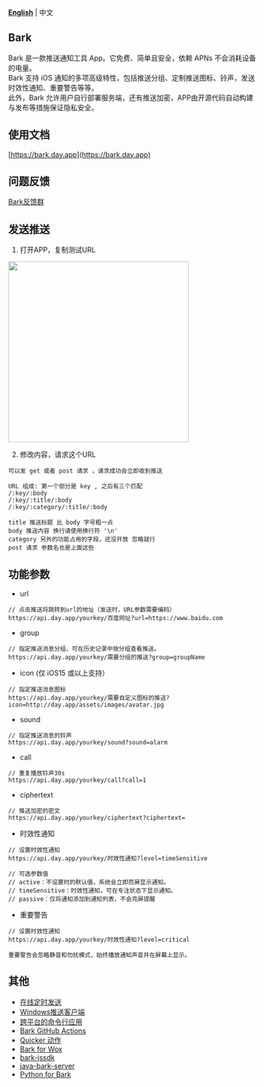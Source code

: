 **[English](README.en.md)** | 中文 
## Bark
Bark 是一款推送通知工具 App。它免费、简单且安全，依赖 APNs 不会消耗设备的电量。<br/>
Bark 支持 iOS 通知的多项高级特性，包括推送分组、定制推送图标、铃声，发送时效性通知、重要警告等等。<br/>
此外，Bark 允许用户自行部署服务端，还有推送加密，APP由开源代码自动构建与发布等措施保证隐私安全。<br/>

## 使用文档
[https://bark.day.app](https://bark.day.app)

## 问题反馈
[Bark反馈群](https://t.me/joinchat/OsCbLzovUAE0YjY1)

## 发送推送
1. 打开APP，复制测试URL 

<img src="https://wx4.sinaimg.cn/mw2000/003rYfqply1grd1meqrvcj60bi08zt9i02.jpg" width=365 />

2. 修改内容，请求这个URL
```
可以发 get 或者 post 请求 ，请求成功会立即收到推送 

URL 组成: 第一个部分是 key , 之后有三个匹配 
/:key/:body 
/:key/:title/:body 
/:key/:category/:title/:body 

title 推送标题 比 body 字号粗一点 
body 推送内容 换行请使用换行符 '\n'
category 另外的功能占用的字段，还没开放 忽略就行 
post 请求 参数名也是上面这些
```

## 功能参数

* url
```
// 点击推送将跳转到url的地址（发送时，URL参数需要编码）
https://api.day.app/yourkey/百度网址?url=https://www.baidu.com 
```
* group
```
// 指定推送消息分组，可在历史记录中按分组查看推送。
https://api.day.app/yourkey/需要分组的推送?group=groupName
```
* icon (仅 iOS15 或以上支持）
```
// 指定推送消息图标
https://api.day.app/yourkey/需要自定义图标的推送?icon=http://day.app/assets/images/avatar.jpg
```
* sound
```
// 指定推送消息的铃声
https://api.day.app/yourkey/sound?sound=alarm
```
* call
```
// 重复播放铃声30s
https://api.day.app/yourkey/call?call=1
```
* ciphertext
```
// 推送加密的密文
https://api.day.app/yourkey/ciphertext?ciphertext=
```
* 时效性通知
```
// 设置时效性通知
https://api.day.app/yourkey/时效性通知?level=timeSensitive

// 可选参数值
// active：不设置时的默认值，系统会立即亮屏显示通知。
// timeSensitive：时效性通知，可在专注状态下显示通知。
// passive：仅将通知添加到通知列表，不会亮屏提醒
```
* 重要警告
```
// 设置时效性通知
https://api.day.app/yourkey/时效性通知?level=critical

重要警告会忽略静音和勿扰模式，始终播放通知声音并在屏幕上显示。
```
## 其他
- [在线定时发送](https://api.ihint.me/bark.html)
- [Windows推送客户端](https://github.com/HsuDan/BarkHelper)
- [跨平台的命令行应用](https://github.com/JasonkayZK/bark-cli)
- [Bark GitHub Actions](https://github.com/harryzcy/action-bark)
- [Quicker 动作](https://getquicker.net/Sharedaction?code=e927d844-d212-4428-758d-08d69de12a3b)
- [Bark for Wox](https://github.com/Zeroto521/Wox.Plugin.Bark)
- [bark-jssdk](https://github.com/afeiship/bark-jssdk)
- [java-bark-server](https://gitee.com/hotlcc/java-bark-server)
- [Python for Bark](https://github.com/funny-cat-happy/barknotificator)
